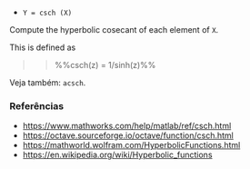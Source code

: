 * `Y = csch (X)`

Compute the hyperbolic cosecant of each element of `X`.

This is defined as

>> %%csch(z) = 1/sinh(z)%%

Veja também: `acsch`.

### Referências

* https://www.mathworks.com/help/matlab/ref/csch.html
* https://octave.sourceforge.io/octave/function/csch.html
* https://mathworld.wolfram.com/HyperbolicFunctions.html
* https://en.wikipedia.org/wiki/Hyperbolic_functions
